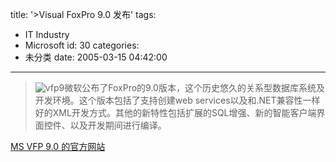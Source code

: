 title: '>Visual FoxPro 9.0 发布'
tags:
  - IT Industry
  - Microsoft
id: 30
categories:
  - 未分类
date: 2005-03-15 04:42:00
---

>![vfp9](http://msdn.microsoft.com/nodehomes/graphics/140x120/boxshot_vfp9.jpg "vfp9")微软公布了FoxPro的9.0版本，这个历史悠久的关系型数据库系统及开发环境。这个版本包括了支持创建web services以及和.NET兼容性一样好的XML开发方式。其他的新特性包括扩展的SQL增强、新的智能客户端界面控件、以及开发期间进行编译。

[MS VFP 9.0 的官方网站](http://msdn.microsoft.com/vfoxpro/)